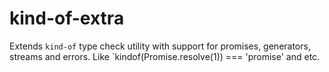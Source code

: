 # kind-of-extra
Extends `kind-of` type check utility with support for promises, generators, streams and errors. Like `kindof(Promise.resolve(1)) === 'promise' and etc.
